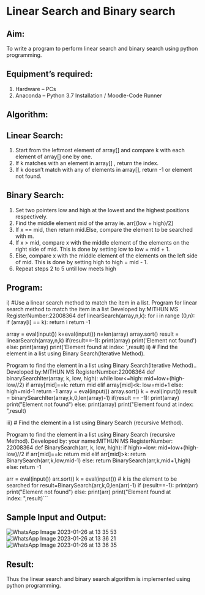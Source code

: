 # Linear Search and Binary search
## Aim:
To write a program to perform linear search and binary search using python programming.
## Equipment’s required:
1.	Hardware – PCs
2.	Anaconda – Python 3.7 Installation / Moodle-Code Runner
## Algorithm:
## Linear Search:
1.	Start from the leftmost element of array[] and compare k with each element of array[] one by one.
2.	If k matches with an element in array[] , return the index.
3.	If k doesn’t match with any of elements in array[], return -1 or element not found.
## Binary Search:
1.	Set two pointers low and high at the lowest and the highest positions respectively.
2.	Find the middle element mid of the array ie. arr[(low + high)/2]
3.	If x == mid, then return mid.Else, compare the element to be searched with m.
4.	If x > mid, compare x with the middle element of the elements on the right side of mid. This is done by setting low to low = mid + 1.
5.	Else, compare x with the middle element of the elements on the left side of mid. This is done by setting high to high = mid - 1.
6.	Repeat steps 2 to 5 until low meets high
## Program:
i) #Use a linear search method to match the item in a list.
Program for linear search method to match the item in a list
Developed by:MITHUN MS
RegisterNumber:22008364
def linearSearch(array,n,k):
    for i in range (0,n):
        if (array[i] == k):
            return i
    return -1    
    
array = eval(input())
k=eval(input())
n=len(array)
array.sort()
result = linearSearch(array,n,k)
if(result==-1):
    print(array)
    print('Element not found')
else:
    print(array)
    print('Element found at index: ',result)
ii) # Find the element in a list using Binary Search(Iterative Method).

Program to find the element in a list using Binary Search(Iterative Method)..
Developed by:MITHUN MS
RegisterNumber:22008364
def binarySearchIter(array, k, low, high):
    while low<=high:
        mid=low+(high-low//2)
        if array[mid]==k:
            return mid
        elif array[mid]<k:
            low=mid+1
        else:
            high=mid-1
    return -1
array = eval(input())
array.sort()
k = eval(input())
result = binarySearchIter(array,k,0,len(array)-1)
if(result == -1):
    print(array)
    print("Element not found")
else:
    print(array)
    print("Element found at index: ",result)


iii) # Find the element in a list using Binary Search (recursive Method).

Program to find the element in a list using Binary Search (recursive Method).
Developed by: your name:MITHUN MS
RegisterNumber: 22008364
def BinarySearch(arr, k, low, high):
    if high>=low:
        mid=low+(high-low)//2
        if arr[mid]==k:
            return mid
        elif arr[mid]>k:
            return BinarySearch(arr,k,low,mid-1)
        else:
            return BinarySearch(arr,k,mid+1,high)
    else:
        return -1
    
    
arr = eval(input())
arr.sort()
k = eval(input()) # k is the element to be searched for
result=BinarySearch(arr,k,0,len(arr)-1)
if (result==-1):
    print(arr)
    print("Element not found")
else:
    print(arr)
    print("Element found at index: ",result)```
    
## Sample Input and Output:

![WhatsApp Image 2023-01-26 at 13 35 53](https://user-images.githubusercontent.com/118344695/214794287-f90d547d-b658-4731-9f93-44e66842ce40.jpg)
![WhatsApp Image 2023-01-26 at 13 36 21](https://user-images.githubusercontent.com/118344695/214794306-d3f11d4d-d2c7-4492-98a8-27d38fc146dd.jpg)
![WhatsApp Image 2023-01-26 at 13 36 35](https://user-images.githubusercontent.com/118344695/214794325-9ecc5d3f-f25c-4ea8-8e00-853a8259302a.jpg)


## Result:
Thus the linear search and binary search algorithm is implemented using python programming.
